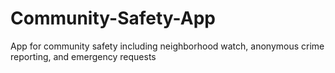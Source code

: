 # Community-Safety-App
App for community safety including neighborhood watch, anonymous crime reporting, and emergency requests
